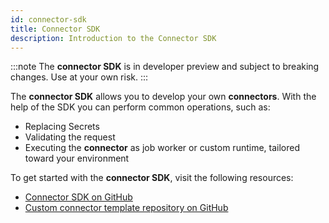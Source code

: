 ```yaml
---
id: connector-sdk
title: Connector SDK
description: Introduction to the Connector SDK
---
```


:::note
The **connector SDK** is in developer preview and subject to breaking changes. Use at your own risk.
:::

The **connector SDK** allows you to develop your own **connectors**. With the help of the SDK you can perform common operations, such as:

- Replacing Secrets
- Validating the request
- Executing the **connector** as job worker or custom runtime, tailored toward your environment

To get started with the **connector SDK**, visit the following resources:

- [Connector SDK on GitHub](https://github.com/camunda/connector-sdk)
- [Custom connector template repository on GitHub](https://github.com/camunda/connector-template)
